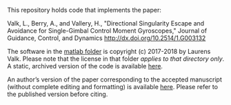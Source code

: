 This repository holds code that implements the paper:

Valk, L., Berry, A., and Vallery, H.,
"Directional Singularity Escape and Avoidance for Single-Gimbal Control Moment Gyroscopes,"
Journal of Guidance, Control, and Dynamics
http://dx.doi.org/10.2514/1.G003132

The software in the [matlab folder](./matlab) is copyright (c) 2017-2018 by Laurens Valk. Please note that the license in that folder _applies to that directory only_. A static, archived version of the code is available [here](http://doi.org/10.4121/uuid:fe0d2307-354f-449d-b786-f063df1723c2).

An author’s version of the paper corresponding to the accepted manuscript (without complete editing and formatting) is available [here](https://github.com/laurensvalk/directional-singularity-escape-avoidance-for-gyroscopes/raw/master/paper/valk_berry_vallery_2018_directional_singularity_escape_and_avoidance_for_single_gimbal_control_moment_gyroscopes_author_copy.pdf). Please refer to the published version before citing.